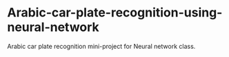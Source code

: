 # Arabic-car-plate-recognition-using-neural-network
Arabic car plate recognition mini-project for Neural network class.
